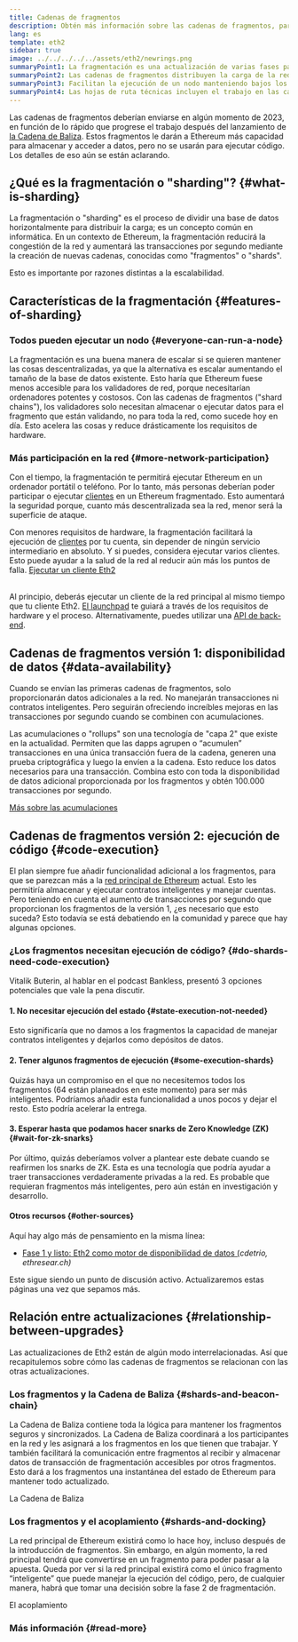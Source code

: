 ```yaml
---
title: Cadenas de fragmentos
description: Obtén más información sobre las cadenas de fragmentos, particiones de la red que proporcionan a Ethereum más capacidad de transacción y facilitan su ejecución.
lang: es
template: eth2
sidebar: true
image: ../../../../../assets/eth2/newrings.png
summaryPoint1: La fragmentación es una actualización de varias fases para mejorar la escalabilidad y la capacidad de Ethereum.
summaryPoint2: Las cadenas de fragmentos distribuyen la carga de la red en 64 nuevas cadenas.
summaryPoint3: Facilitan la ejecución de un nodo manteniendo bajos los requisitos de hardware.
summaryPoint4: Las hojas de ruta técnicas incluyen el trabajo en las cadenas de fragmentos en la "Fase 1" y potencialmente en la "Fase 2".
---
```


<UpgradeStatus date="~2023">
  Las cadenas de fragmentos deberían enviarse en algún momento de 2023, en función de lo rápido que progrese el trabajo después del lanzamiento de <a href="/eth2/beacon-chain/">la Cadena de Baliza</a>. Estos fragmentos le darán a Ethereum más capacidad para almacenar y acceder a datos, pero no se usarán para ejecutar código. Los detalles de eso aún se están aclarando.
</UpgradeStatus>

## ¿Qué es la fragmentación o "sharding"? {#what-is-sharding}

La fragmentación o "sharding" es el proceso de dividir una base de datos horizontalmente para distribuir la carga; es un concepto común en informática. En un contexto de Ethereum, la fragmentación reducirá la congestión de la red y aumentará las transacciones por segundo mediante la creación de nuevas cadenas, conocidas como "fragmentos" o "shards".

Esto es importante por razones distintas a la escalabilidad.

## Características de la fragmentación {#features-of-sharding}

### Todos pueden ejecutar un nodo {#everyone-can-run-a-node}

La fragmentación es una buena manera de escalar si se quieren mantener las cosas descentralizadas, ya que la alternativa es escalar aumentando el tamaño de la base de datos existente. Esto haría que Ethereum fuese menos accesible para los validadores de red, porque necesitarían ordenadores potentes y costosos. Con las cadenas de fragmentos ("shard chains"), los validadores solo necesitan almacenar o ejecutar datos para el fragmento que están validando, no para toda la red, como sucede hoy en día. Esto acelera las cosas y reduce drásticamente los requisitos de hardware.

### Más participación en la red {#more-network-participation}

Con el tiempo, la fragmentación te permitirá ejecutar Ethereum en un ordenador portátil o teléfono. Por lo tanto, más personas deberían poder participar o ejecutar [clientes](/developers/docs/nodes-and-clients/) en un Ethereum fragmentado. Esto aumentará la seguridad porque, cuanto más descentralizada sea la red, menor será la superficie de ataque.

Con menores requisitos de hardware, la fragmentación facilitará la ejecución de [clientes](/developers/docs/nodes-and-clients/) por tu cuenta, sin depender de ningún servicio intermediario en absoluto. Y si puedes, considera ejecutar varios clientes. Esto puede ayudar a la salud de la red al reducir aún más los puntos de falla. [Ejecutar un cliente Eth2](/eth2/get-involved/)

<br />

<InfoBanner isWarning={true}>
  Al principio, deberás ejecutar un cliente de la red principal al mismo tiempo que tu cliente Eth2. <a href="https://launchpad.ethereum.org" target="_blank">El launchpad</a> te guiará a través de los requisitos de hardware y el proceso. Alternativamente, puedes utilizar una <a href="/developers/docs/apis/backend/#available-libraries">API de back-end</a>.
</InfoBanner>

## Cadenas de fragmentos versión 1: disponibilidad de datos {#data-availability}

Cuando se envían las primeras cadenas de fragmentos, solo proporcionarán datos adicionales a la red. No manejarán transacciones ni contratos inteligentes. Pero seguirán ofreciendo increíbles mejoras en las transacciones por segundo cuando se combinen con acumulaciones.

Las acumulaciones o "rollups" son una tecnología de "capa 2" que existe en la actualidad. Permiten que las dapps agrupen o “acumulen” transacciones en una única transacción fuera de la cadena, generen una prueba criptográfica y luego la envíen a la cadena. Esto reduce los datos necesarios para una transacción. Combina esto con toda la disponibilidad de datos adicional proporcionada por los fragmentos y obtén 100.000 transacciones por segundo.

[Más sobre las acumulaciones](/developers/docs/scaling/layer-2-rollups/#rollups)

## Cadenas de fragmentos versión 2: ejecución de código {#code-execution}

El plan siempre fue añadir funcionalidad adicional a los fragmentos, para que se parezcan más a la [red principal de Ethereum](/glossary/#mainnet) actual. Esto les permitiría almacenar y ejecutar contratos inteligentes y manejar cuentas. Pero teniendo en cuenta el aumento de transacciones por segundo que proporcionan los fragmentos de la versión 1, ¿es necesario que esto suceda? Esto todavía se está debatiendo en la comunidad y parece que hay algunas opciones.

### ¿Los fragmentos necesitan ejecución de código? {#do-shards-need-code-execution}

Vitalik Buterin, al hablar en el podcast Bankless, presentó 3 opciones potenciales que vale la pena discutir.

<YouTube id="-R0j5AMUSzA" start="5841" />

#### 1. No necesitar ejecución del estado {#state-execution-not-needed}

Esto significaría que no damos a los fragmentos la capacidad de manejar contratos inteligentes y dejarlos como depósitos de datos.

#### 2. Tener algunos fragmentos de ejecución {#some-execution-shards}

Quizás haya un compromiso en el que no necesitemos todos los fragmentos (64 están planeados en este momento) para ser más inteligentes. Podríamos añadir esta funcionalidad a unos pocos y dejar el resto. Esto podría acelerar la entrega.

#### 3. Esperar hasta que podamos hacer snarks de Zero Knowledge (ZK) {#wait-for-zk-snarks}

Por último, quizás deberíamos volver a plantear este debate cuando se reafirmen los snarks de ZK. Esta es una tecnología que podría ayudar a traer transacciones verdaderamente privadas a la red. Es probable que requieran fragmentos más inteligentes, pero aún están en investigación y desarrollo.

#### Otros recursos {#other-sources}

Aquí hay algo más de pensamiento en la misma línea:

- [Fase 1 y listo: Eth2 como motor de disponibilidad de datos (](https://ethresear.ch/t/phase-one-and-done-eth2-as-a-data-availability-engine/5269/8)_cdetrio, ethresear.ch)_

Este sigue siendo un punto de discusión activo. Actualizaremos estas páginas una vez que sepamos más.

## Relación entre actualizaciones {#relationship-between-upgrades}

Las actualizaciones de Eth2 están de algún modo interrelacionadas. Así que recapitulemos sobre cómo las cadenas de fragmentos se relacionan con las otras actualizaciones.

### Los fragmentos y la Cadena de Baliza {#shards-and-beacon-chain}

La Cadena de Baliza contiene toda la lógica para mantener los fragmentos seguros y sincronizados. La Cadena de Baliza coordinará a los participantes en la red y les asignará a los fragmentos en los que tienen que trabajar. Y también facilitará la comunicación entre fragmentos al recibir y almacenar datos de transacción de fragmentación accesibles por otros fragmentos. Esto dará a los fragmentos una instantánea del estado de Ethereum para mantener todo actualizado.

<ButtonLink to="/eth2/beacon-chain/">La Cadena de Baliza</ButtonLink>

### Los fragmentos y el acoplamiento {#shards-and-docking}

La red principal de Ethereum existirá como lo hace hoy, incluso después de la introducción de fragmentos. Sin embargo, en algún momento, la red principal tendrá que convertirse en un fragmento para poder pasar a la apuesta. Queda por ver si la red principal existirá como el único fragmento “inteligente” que puede manejar la ejecución del código, pero, de cualquier manera, habrá que tomar una decisión sobre la fase 2 de fragmentación.

<ButtonLink to="/eth2/merge/">El acoplamiento</ButtonLink>

<Divider />

### Más información {#read-more}

<Eth2ShardChainsList />
